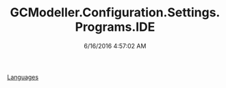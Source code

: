 ﻿---
title: GCModeller.Configuration.Settings.Programs.IDE
date: 6/16/2016 4:57:02 AM
---

[Languages](T-GCModeller.Configuration.Settings.Programs.IDE.Languages.html)

